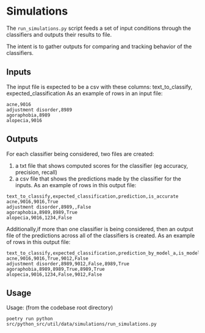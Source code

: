 # Simulations

The `run_simulations.py` script feeds a set of input conditions through the classifiers and outputs their results to file.

The intent is to gather outputs for comparing and tracking behavior of the classifiers.


## Inputs 
The input file is expected to be a csv with these columns: text_to_classify, expected_classification
As an example of rows in an input file:

```
acne,9016
adjustment disorder,8989
agoraphobia,8989
alopecia,9016
```

## Outputs 

For each classifier being considered, two files are created:

1. a txt file that shows computed scores for the classifier (eg accuracy, precision, recall)
2. a csv file that shows the predictions made by the classifier for the inputs.
As an example of rows in this output file:

```
text_to_classify,expected_classification,prediction,is_accurate
acne,9016,9016,True
adjustment disorder,8989,,False
agoraphobia,8989,8989,True
alopecia,9016,1234,False
```

Additionally,if more than one classifier is being considered, then an output file of the predictions across all of the classifiers is created.
As an example of rows in this output file:
```
text_to_classify,expected_classification,prediction_by_model_a,is_model_a_accurate,prediction_by_model_b,is_model_b_accurate
acne,9016,9016,True,9012,False
adjustment disorder,8989,9012,False,8989,True
agoraphobia,8989,8989,True,8989,True
alopecia,9016,1234,False,9012,False
```

## Usage

Usage: (from the codebase root directory)
```
poetry run python src/python_src/util/data/simulations/run_simulations.py
```
